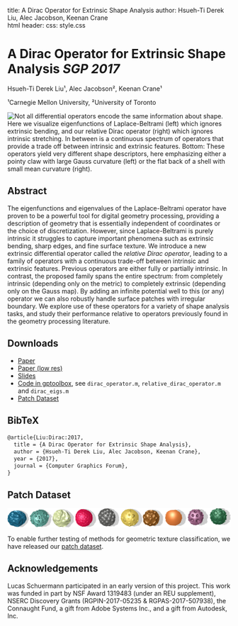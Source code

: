 title:  A Dirac Operator for Extrinsic Shape Analysis
author: Hsueh-Ti Derek Liu, Alec Jacobson, Keenan Crane  
html header: <meta property="og:image" content="http://www.dgp.toronto.edu/projects/dirac/dirac-teaser.png" />
<meta property="og:description" content="The eigenfunctions and eigenvalues of
the Laplace-Beltrami operator have proven to be a powerful tool for digital
geometry processing, providing a description of geometry that is essentially
independent of coordinates or the choice of discretization. However, since
Laplace-Beltrami is purely intrinsic it struggles to capture important
phenomena such as extrinsic bending, sharp edges, and fine surface texture. We
introduce a new extrinsic differential operator called the relative Dirac
operator, leading to a family of operators with a continuous trade-off between
intrinsic and extrinsic features. Previous operators are either fully or
partially intrinsic. In contrast, the proposed family spans the entire
spectrum: from completely intrinsic (depending only on the metric) to
completely extrinsic (depending only on the Gauss map). By adding an infinite
potential well to this (or any) operator we can also robustly handle surface
patches with irregular boundary. We explore use of these operators for a
variety of shape analysis tasks, and study their performance relative to
operators previously found in the geometry processing literature." />
css: style.css

# A Dirac Operator for Extrinsic Shape Analysis _SGP 2017_

<div class=authors>

Hsueh-Ti Derek Liu¹, Alec Jacobson², Keenan Crane¹  

¹Carnegie Mellon University, ²University of Toronto

</div>

![Not all differential operators encode the same information about shape.  Here
  we visualize eigenfunctions of Laplace-Beltrami _(left)_ which ignores
  extrinsic bending, and our relative Dirac operator _(right)_ which
  ignores intrinsic stretching.  In between is a continuous spectrum of
  operators that provide a trade off between intrinsic and extrinsic features.
  _Bottom:_ These operators yield very different shape descriptors, here
  emphasizing either a pointy claw with large Gauss curvature _(left)_
  or the flat back of a shell with small mean curvature
  _(right)_.](dirac-teaser.png)

## Abstract

The eigenfunctions and eigenvalues of the Laplace-Beltrami operator have proven
to be a powerful tool for digital geometry processing, providing a description
of geometry that is essentially independent of coordinates or the choice of
discretization. However, since Laplace-Beltrami is purely intrinsic it
struggles to capture important phenomena such as extrinsic bending, sharp
edges, and fine surface texture. We introduce a new extrinsic differential
operator called the _relative Dirac operator_, leading to a family of operators
with a continuous trade-off between intrinsic and extrinsic features. Previous
operators are either fully or partially intrinsic. In contrast, the proposed
family spans the entire spectrum: from completely intrinsic (depending only on
the metric) to completely extrinsic (depending only on the Gauss map). By
adding an infinite potential well to this (or any) operator we can also
robustly handle surface patches with irregular boundary. We explore use of
these operators for a variety of shape analysis tasks, and study their
performance relative to operators previously found in the geometry processing
literature.

## Downloads

 - [Paper](a-dirac-operator-for-extrinsic-shape-analysis-objects-sgp-2017-liu-et-al.pdf)
 - [Paper (low res)](a-dirac-operator-for-extrinsic-shape-analysis-objects-sgp-2017-compressed-liu-et-al.pdf)
 - [Slides](a-dirac-operator-for-extrinsic-shape-analysis-objects-sgp-2017-slides.pdf)
 - [Code in gptoolbox](http://github.com/alecjacobson/gptoolbox), see
   `dirac_operator.m`, `relative_dirac_operator.m` and `dirac_eigs.m`
 - [Patch Dataset](patch-dataset.zip)

## BibTeX

```
@article{Liu:Dirac:2017,
  title = {A Dirac Operator for Extrinsic Shape Analysis},
  author = {Hsueh-Ti Derek Liu, Alec Jacobson, Keenan Crane},
  year = {2017},
  journal = {Computer Graphics Forum}, 
}
```

## Patch Dataset

[![](patches.jpg)](patch-dataset.zip)

To enable further testing of methods for geometric texture classification, we have
released our [patch dataset](patch-dataset.zip).


## Acknowledgements 

Lucas Schuermann participated in an early version of this project.  This work
was funded in part by NSF Award 1319483 (under an REU supplement), NSERC
Discovery Grants (RGPIN-2017-05235 & RGPAS-2017-507938), the Connaught Fund, a
gift from Adobe Systems Inc., and a gift from Autodesk, Inc.
